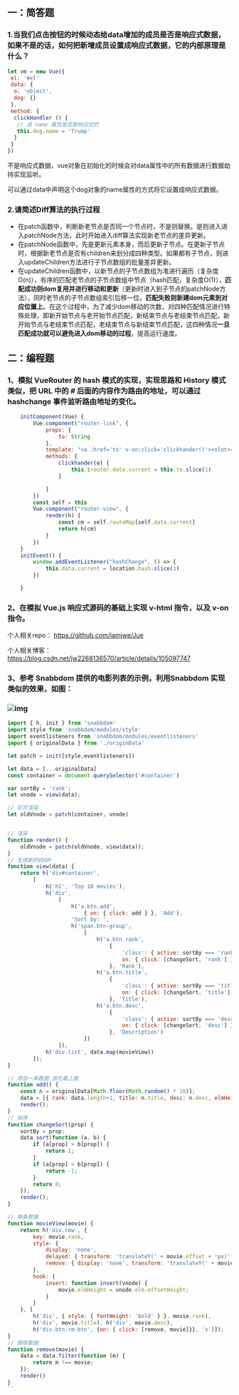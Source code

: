 ## 一：简答题

### 1.当我们点击按钮的时候动态给data增加的成员是否是响应式数据，如果不是的话，如何把新增成员设置成响应式数据，它的内部原理是什么？

```javascript
let vm = new Vue({
 el: '#el'
 data: {
  o: 'object',
  dog: {}
 },
 method: {
  clickHandler () {
   // 该 name 属性是否是响应式的
   this.dog.name = 'Trump'
  }
 }
})
```

不是响应式数据，vue对象在初始化的时候会对data属性中的所有数据进行数据劫持实现监听。

可以通过data中声明这个dog对象的name属性的方式将它设置成响应式数据。

### 2.请简述Diff算法的执行过程

- 在patch函数中，判断新老节点是否同一个节点时，不是则替换。是则进入进入patchNode方法，此时开始进入diff算法实现新老节点的差异更新。
- 在patchNode函数中，先是更新元素本身，而后更新子节点。在更新子节点时，根据新老节点是否有children来划分成四种类型。如果都有子节点，则进入updateChildren方法进行子节点数组的批量差异更新。
- 在updateChildren函数中，以新节点的子节点数组为准进行遍历（复杂度O(n)），有序的匹配老节点的子节点数组中节点（hash匹配，复杂度O(1)），**匹配成功则dom复用并进行移动和更新**（更新时进入到子节点的patchNode方法），同时老节点的子节点数组索引后移一位。**匹配失败则新建dom元素到对应位置上**。在这个过程中，为了减少dom移动的次数，对四种匹配情况进行特殊处理，即新开始节点与老开始节点匹配，新结束节点与老结束节点匹配，新开始节点与老结束节点匹配，老结束节点与新结束节点匹配，这四种情况**一旦匹配成功就可以避免进入dom移动的过程**，提高运行速度。

## 二：编程题

### 1、模拟 VueRouter 的 hash 模式的实现，实现思路和 History 模式类似，把 URL 中的 # 后面的内容作为路由的地址，可以通过 hashchange 事件监听路由地址的变化。

```javascript
    initComponent(Vue) {
        Vue.component("router-link", {
            props: {
                to: String
            },
            template: "<a :href='to' v-on:click='clickhander()'><slot></slot><>",
            methods: {
                clickhander(e) {
                    this.$router.data.current = this.to.slice(1)
                }

            }
        })
        const self = this
        Vue.component("router-view", {
            render(h) {
                const cm = self.routeMap[self.data.current]
                return h(cm)
            }
        })
    }
    initEvent() {
        window.addEventListener("hashChange", () => {
            this.data.current = location.hash.slice(1)
        })

    }
```

### 2、在模拟 Vue.js 响应式源码的基础上实现 v-html 指令，以及 v-on 指令。

个人相关repo： https://github.com/iamjwe/Jue

个人相关博客：https://blog.csdn.net/jw2268136570/article/details/105097747

### 3、参考 Snabbdom 提供的电影列表的示例，利用Snabbdom 实现类似的效果，如图：

### ![img](https://s0.lgstatic.com/i/image/M00/26/F2/Ciqc1F7zUZ-AWP5NAAN0Z_t_hDY449.png) 



```javascript
import { h, init } from 'snabbdom'
import style from 'snabbdom/modules/style'
import eventlisteners from 'snabbdom/modules/eventlisteners'
import { originalData } from './originData'

let patch = init([style,eventlisteners])

let data = [...originalData]
const container = document.querySelector('#container')

var sortBy = 'rank';
let vnode = view(data);

// 初次渲染
let oldVnode = patch(container, vnode)


// 渲染
function render() {
    oldVnode = patch(oldVnode, view(data));
}
// 生成新的VDOM
function view(data) {
    return h('div#container',
        [
            h('h1', 'Top 10 movies'),
            h('div',
                [
                    h('a.btn.add',
                        { on: { click: add } }, 'Add'),
                    'Sort by: ',
                    h('span.btn-group',
                        [
                            h('a.btn.rank',
                                {
                                    'class': { active: sortBy === 'rank' },
                                    on: { click: [changeSort, 'rank'] }
                                }, 'Rank'),
                            h('a.btn.title',
                                {
                                    'class': { active: sortBy === 'title' },
                                    on: { click: [changeSort, 'title'] }
                                }, 'Title'),
                            h('a.btn.desc',
                                {
                                    'class': { active: sortBy === 'desc' },
                                    on: { click: [changeSort, 'desc'] }
                                }, 'Description')
                        ])
                ]),
            h('div.list', data.map(movieView))
        ]);
}

// 添加一条数据 放在最上面
function add() {
    const n = originalData[Math.floor(Math.random() * 10)];
    data = [{ rank: data.length+1, title: n.title, desc: n.desc, elmHeight: 0 }].concat(data);
    render();
}
// 排序
function changeSort(prop) {
    sortBy = prop;
    data.sort(function (a, b) {
        if (a[prop] > b[prop]) {
            return 1;
        }
        if (a[prop] < b[prop]) {
            return -1;
        }
        return 0;
    });
    render();
}

// 单条数据
function movieView(movie) {
    return h('div.row', {
        key: movie.rank,
        style: {
            display: 'none', 
            delayed: { transform: 'translateY(' + movie.offset + 'px)', display: 'block' },
            remove: { display: 'none', transform: 'translateY(' + movie.offset + 'px) translateX(200px)' }
        },
        hook: {
            insert: function insert(vnode) {
                movie.elmHeight = vnode.elm.offsetHeight;
            }
        }
    }, [
        h('div', { style: { fontWeight: 'bold' } }, movie.rank),
        h('div', movie.title), h('div', movie.desc),
        h('div.btn.rm-btn', {on: { click: [remove, movie]}}, 'x')]);
}
// 删除数据
function remove(movie) {
    data = data.filter(function (m) {
        return m !== movie;
    });
    render()
}
``
```

